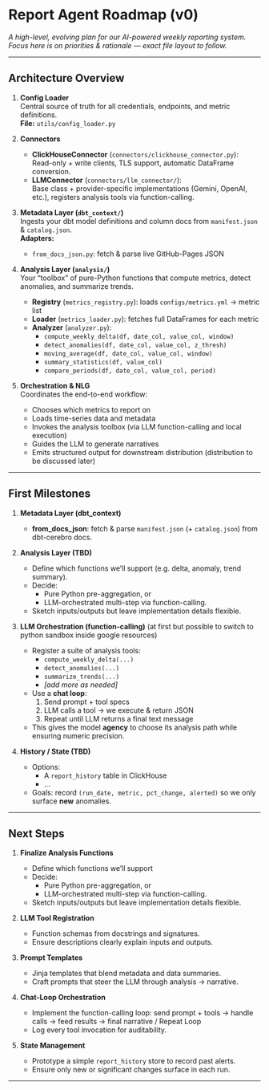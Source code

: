 # Report Agent Roadmap (v0)

_A high-level, evolving plan for our AI-powered weekly reporting system. Focus here is on priorities & rationale — exact file layout to follow._

---

## Architecture Overview

1. **Config Loader**  
   Central source of truth for all credentials, endpoints, and metric definitions.  
   **File:** `utils/config_loader.py`

2. **Connectors**  
   - **ClickHouseConnector** (`connectors/clickhouse_connector.py`):  
     Read-only + write clients, TLS support, automatic DataFrame conversion.  
   - **LLMConnector** (`connectors/llm_connector/`):  
     Base class + provider-specific implementations (Gemini, OpenAI, etc.), registers analysis tools via function-calling.

3. **Metadata Layer (`dbt_context/`)**  
   Ingests your dbt model definitions and column docs from `manifest.json` & `catalog.json`.  
   **Adapters:**  
   - `from_docs_json.py`: fetch & parse live GitHub-Pages JSON  

4. **Analysis Layer (`analysis/`)**  
   Your “toolbox” of pure-Python functions that compute metrics, detect anomalies, and summarize trends.  
   - **Registry** (`metrics_registry.py`): loads `configs/metrics.yml` → metric list  
   - **Loader** (`metrics_loader.py`): fetches full DataFrames for each metric  
   - **Analyzer** (`analyzer.py`):  
     - `compute_weekly_delta(df, date_col, value_col, window)`  
     - `detect_anomalies(df, date_col, value_col, z_thresh)`  
     - `moving_average(df, date_col, value_col, window)`  
     - `summary_statistics(df, value_col)`  
     - `compare_periods(df, date_col, value_col, period)`

5. **Orchestration & NLG**  
   Coordinates the end-to-end workflow:
   - Chooses which metrics to report on  
   - Loads time-series data and metadata  
   - Invokes the analysis toolbox (via LLM function-calling and local execution)  
   - Guides the LLM to generate narratives  
   - Emits structured output for downstream distribution (distribution to be discussed later)

---

## First Milestones

1. **Metadata Layer (dbt_context)**  
   - **from_docs_json**: fetch & parse `manifest.json` (+ `catalog.json`) from dbt-cerebro docs.

2. **Analysis Layer (TBD)**  
   - Define which functions we’ll support (e.g. delta, anomaly, trend summary).  
   - Decide:  
     - Pure Python pre-aggregation, or  
     - LLM-orchestrated multi-step via function-calling.  
   - Sketch inputs/outputs but leave implementation details flexible.

3. **LLM Orchestration (function-calling)** (at first but possible to switch to python sandbox inside google resources)
   - Register a suite of analysis tools:   
     - `compute_weekly_delta(...)`  
     - `detect_anomalies(...)`  
     - `summarize_trends(...)`  
     - _[add more as needed]_  
   - Use a **chat loop**:  
     1. Send prompt + tool specs  
     2. LLM calls a tool → we execute & return JSON  
     3. Repeat until LLM returns a final text message  
   - This gives the model **agency** to choose its analysis path while ensuring numeric precision.

4. **History / State (TBD)**  
   - Options:  
     - A `report_history` table in ClickHouse  
     - ... 
   - Goals: record `(run_date, metric, pct_change, alerted)` so we only surface **new** anomalies.

---

## Next Steps

1. **Finalize Analysis Functions**  
   - Define which functions we’ll support
   - Decide:  
     - Pure Python pre-aggregation, or  
     - LLM-orchestrated multi-step via function-calling.  
   - Sketch inputs/outputs but leave implementation details flexible. 

2. **LLM Tool Registration**  
   - Function schemas from docstrings and signatures.  
   - Ensure descriptions clearly explain inputs and outputs.

3. **Prompt Templates**  
   - Jinja templates that blend metadata and data summaries.  
   - Craft prompts that steer the LLM through analysis → narrative.

4. **Chat-Loop Orchestration**  
   - Implement the function-calling loop: send prompt + tools → handle calls → feed results → final narrative / Repeat Loop 
   - Log every tool invocation for auditability.

5. **State Management**  
   - Prototype a simple `report_history` store to record past alerts.  
   - Ensure only new or significant changes surface in each run.

---